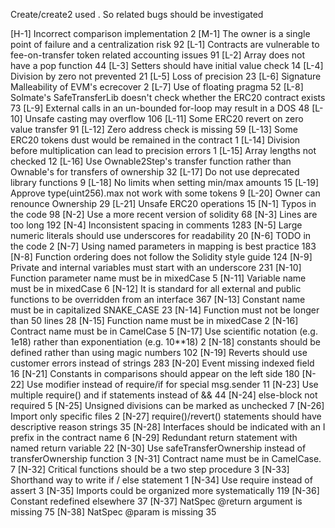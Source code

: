 
Create/create2 used . So related bugs should be investigated 




[H-1]	Incorrect comparison implementation	2
[M-1]	The owner is a single point of failure and a centralization risk	92
[L-1]	Contracts are vulnerable to fee-on-transfer token related accounting issues	91
[L-2]	Array does not have a pop function	44
[L-3]	Setters should have initial value check	14
[L-4]	Division by zero not prevented	21
[L-5]	Loss of precision	23
[L-6]	Signature Malleability of EVM's ecrecover	2
[L-7]	Use of floating pragma	52
[L-8]	Solmate's SafeTransferLib doesn't check whether the ERC20 contract exists	73
[L-9]	External calls in an un-bounded for-loop may result in a DOS	48
[L-10]	Unsafe casting may overflow	106
[L-11]	Some ERC20 revert on zero value transfer	91
[L-12]	Zero address check is missing	59
[L-13]	Some ERC20 tokens dust would be remained in the contract	1
[L-14]	Division before multiplication can lead to precision errors	1
[L-15]	Array lengths not checked	12
[L-16]	Use Ownable2Step's transfer function rather than Ownable's for transfers of ownership	32
[L-17]	Do not use deprecated library functions	9
[L-18]	No limits when setting min/max amounts	15
[L-19]	Approve type(uint256).max not work with some tokens	9
[L-20]	Owner can renounce Ownership	29
[L-21]	Unsafe ERC20 operations	15
[N-1]	Typos in the code	98
[N-2]	Use a more recent version of solidity	68
[N-3]	Lines are too long	192
[N-4]	Inconsistent spacing in comments	1283
[N-5]	Large numeric literals should use underscores for readability	20
[N-6]	TODO in the code	2
[N-7]	Using named parameters in mapping is best practice	183
[N-8]	Function ordering does not follow the Solidity style guide	124
[N-9]	Private and internal variables must start with an underscore	231
[N-10]	Function parameter name must be in mixedCase	5
[N-11]	Variable name must be in mixedCase	6
[N-12]	It is standard for all external and public functions to be overridden from an interface	367
[N-13]	Constant name must be in capitalized SNAKE_CASE	23
[N-14]	Function must not be longer than 50 lines	28
[N-15]	Function name must be in mixedCase	2
[N-16]	Contract name must be in CamelCase	5
[N-17]	Use scientific notation (e.g. 1e18) rather than exponentiation (e.g. 10**18)	2
[N-18]	constants should be defined rather than using magic numbers	102
[N-19]	Reverts should use customer errors instead of strings	283
[N-20]	Event missing indexed field	16
[N-21]	Constants in comparisons should appear on the left side	180
[N-22]	Use modifier instead of require/if for special msg.sender	11
[N-23]	Use multiple require() and if statements instead of &&	44
[N-24]	else-block not required	5
[N-25]	Unsigned divisions can be marked as unchecked	7
[N-26]	Import only specific files	2
[N-27]	require()/revert() statements should have descriptive reason strings	35
[N-28]	Interfaces should be indicated with an I prefix in the contract name	6
[N-29]	Redundant return statement with named return variable	22
[N-30]	Use safeTransferOwnership instead of transferOwnership function	3
[N-31]	Contract name must be in CamelCase.	7
[N-32]	Critical functions should be a two step procedure	3
[N-33]	Shorthand way to write if / else statement	1
[N-34]	Use require instead of assert	3
[N-35]	Imports could be organized more systematically	119
[N-36]	Constant redefined elsewhere	37
[N-37]	NatSpec @return argument is missing	75
[N-38]	NatSpec @param is missing	35